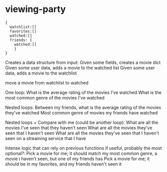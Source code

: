 # viewing-party


```
{
  watchlist:[]
  favorites:[]
  watched:[]
  friends: {
    watched:[]
    }
}
```

Creates a data structure from input:
Given some fields, creates a movie dict
Given some user data, adds a movie to the watched list
Given some user data, adds a movie to the watchlist

move a movie from watchlist to watched


One loop:
What is the average rating of the movies I've watched
What is the most common genre of the movies I've watched

Nested loops:
Between my friends, what is the average rating of the movies they've watched
Most common genre of movies my friends have watched

Nested loops + Compare with me (could be another loop):
What are all the movies I've seen that they haven't seen
What are all the movies they've seen that I haven't seen
What are all the movies they've seen that I haven't seen on a streaming service that I have

Intense logic that can rely on previous functions if useful, probably the most optional?:
Pick a movie for me; it should match my most common genre, a movie i haven't seen, but one of my friends has
Pick a movie for me; it should be in my favorites, and my friends haven't seen it
